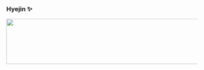 
### Hyejin ✨
<!-- #### Stack
 [![My Skills](https://skillicons.dev/icons?i=js,ts,react,html,css,emotion,vite,figma)](https://skillicons.dev) -->

<a href="https://www.gitanimals.org/en_US?utm_medium=image&utm_source=clara-shin&utm_content=line">
  <img
    src="https://render.gitanimals.org/lines/clara-shin?pet-id=638930052869397318"
    width="600"
    height="120"
  />
</a>
